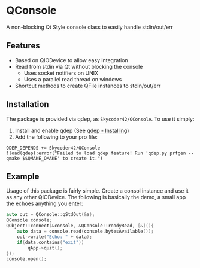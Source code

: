 # QConsole
A non-blocking Qt Style console class to easily handle stdin/out/err

## Features
- Based on QIODevice to allow easy integration
- Read from stdin via Qt without blocking the console
	- Uses socket notifiers on UNIX
	- Uses a parallel read thread on windows
- Shortcut methods to create QFile instances to stdin/out/err

## Installation
The package is provided via qdep, as `Skycoder42/QConsole`. To use it simply:

1. Install and enable qdep (See [qdep - Installing](https://github.com/Skycoder42/qdep#installation))
2. Add the following to your pro file:
```qmake
QDEP_DEPENDS += Skycoder42/QConsole
!load(qdep):error("Failed to load qdep feature! Run 'qdep.py prfgen --qmake $$QMAKE_QMAKE' to create it.")
```

## Example
Usage of this package is fairly simple. Create a consol instance and use it as any other QIODevice. The following is basically the demo, a small app the echoes anything you enter:

```cpp
auto out = QConsole::qStdOut(&a);
QConsole console;
QObject::connect(&console, &QConsole::readyRead, [&](){
	auto data = console.read(console.bytesAvailable());
	out->write("Echo: " + data);
	if(data.contains("exit"))
		qApp->quit();
});
console.open();
```